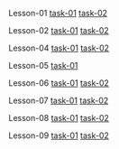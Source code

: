 Lesson-01 
[task-01](https://valentynskotnitskyi.github.io/homework/lesson-01/cv-1_1.html)
[task-02](https://valentynskotnitskyi.github.io/homework/lesson-01/cv-1_2.html)

Lesson-02 
[task-01](https://valentynskotnitskyi.github.io/homework/lesson-02/task-01/03_index.html)
[task-02](https://valentynskotnitskyi.github.io/homework/lesson-02/task-02/01_index.html) 

Lesson-04
[task-01](https://valentynskotnitskyi.github.io/homework/lesson-04/simple/index.html)
[task-02](https://valentynskotnitskyi.github.io/homework/lesson-04/hard/index.html) 

Lesson-05
[task-01](https://valentynskotnitskyi.github.io/homework/lesson-05/index.html)

Lesson-06
[task-01](https://valentynskotnitskyi.github.io/homework/lesson-06/task-01/index.html)
[task-02](https://valentynskotnitskyi.github.io/homework/lesson-06/task-02/index.html) 

Lesson-07
[task-01](https://valentynskotnitskyi.github.io/homework/lesson-07/task-01/index.html)
[task-02](https://valentynskotnitskyi.github.io/homework/lesson-07/task-02/index.html) 

Lesson-08
[task-01](https://valentynskotnitskyi.github.io/homework/lesson-08/task-01/index.html)
[task-02](https://valentynskotnitskyi.github.io/homework/lesson-08/task-02/index.html)

Lesson-09
[task-01](https://valentynskotnitskyi.github.io/homework/lesson-09/task-01/index.html)
[task-02](https://valentynskotnitskyi.github.io/homework/lesson-09/task-02/index.html)